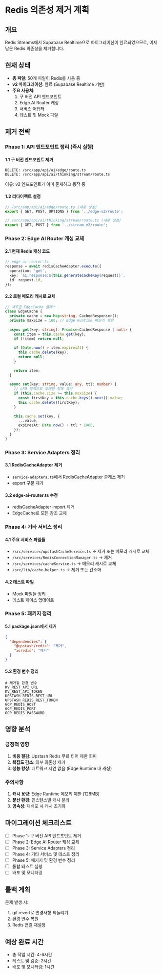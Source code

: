 # Redis 의존성 제거 계획

## 개요

Redis Streams에서 Supabase Realtime으로 마이그레이션이 완료되었으므로, 이제 남은 Redis 의존성을 제거합니다.

## 현재 상태

- **총 파일**: 50개 파일이 Redis를 사용 중
- **v2 마이그레이션**: 완료 (Supabase Realtime 기반)
- **주요 사용처**:
  1. 구 버전 API 엔드포인트
  2. Edge AI Router 캐싱
  3. 서비스 어댑터
  4. 테스트 및 Mock 파일

## 제거 전략

### Phase 1: API 엔드포인트 정리 (즉시 실행)

#### 1.1 구 버전 엔드포인트 제거
```
DELETE: /src/app/api/ai/edge/route.ts
DELETE: /src/app/api/ai/thinking/stream/route.ts
```

이유: v2 엔드포인트가 이미 존재하고 동작 중

#### 1.2 리다이렉트 설정
```typescript
// /src/app/api/ai/edge/route.ts (새로 생성)
export { GET, POST, OPTIONS } from '../edge-v2/route';

// /src/app/api/ai/thinking/stream/route.ts (새로 생성)
export { GET, POST } from '../stream-v2/route';
```

### Phase 2: Edge AI Router 캐싱 교체

#### 2.1 현재 Redis 캐싱 코드
```typescript
// edge-ai-router.ts
response = await redisCacheAdapter.execute({
  operation: 'get',
  key: `ai:response:${this.generateCacheKey(request)}`,
  id: request.id,
});
```

#### 2.2 로컬 메모리 캐시로 교체
```typescript
// 새로운 EdgeCache 클래스
class EdgeCache {
  private cache = new Map<string, CachedResponse>();
  private maxSize = 100; // Edge Runtime 메모리 제한
  
  async get(key: string): Promise<CachedResponse | null> {
    const item = this.cache.get(key);
    if (!item) return null;
    
    if (Date.now() > item.expiresAt) {
      this.cache.delete(key);
      return null;
    }
    
    return item;
  }
  
  async set(key: string, value: any, ttl: number) {
    // LRU 정책으로 오래된 항목 제거
    if (this.cache.size >= this.maxSize) {
      const firstKey = this.cache.keys().next().value;
      this.cache.delete(firstKey);
    }
    
    this.cache.set(key, {
      ...value,
      expiresAt: Date.now() + ttl * 1000,
    });
  }
}
```

### Phase 3: Service Adapters 정리

#### 3.1 RedisCacheAdapter 제거
- `service-adapters.ts`에서 RedisCacheAdapter 클래스 제거
- export 구문 제거

#### 3.2 edge-ai-router.ts 수정
- redisCacheAdapter import 제거
- EdgeCache로 모든 참조 교체

### Phase 4: 기타 서비스 정리

#### 4.1 주요 서비스 파일들
- `/src/services/upstashCacheService.ts` → 제거 또는 메모리 캐시로 교체
- `/src/services/RedisConnectionManager.ts` → 제거
- `/src/services/cacheService.ts` → 메모리 캐시로 교체
- `/src/lib/cache-helper.ts` → 제거 또는 간소화

#### 4.2 테스트 파일
- Mock 파일들 정리
- 테스트 케이스 업데이트

### Phase 5: 패키지 정리

#### 5.1 package.json에서 제거
```json
{
  "dependencies": {
    "@upstash/redis": "제거",
    "ioredis": "제거"
  }
}
```

#### 5.2 환경 변수 정리
```env
# 제거할 환경 변수
KV_REST_API_URL
KV_REST_API_TOKEN
UPSTASH_REDIS_REST_URL
UPSTASH_REDIS_REST_TOKEN
GCP_REDIS_HOST
GCP_REDIS_PORT
GCP_REDIS_PASSWORD
```

## 영향 분석

### 긍정적 영향
1. **비용 절감**: Upstash Redis 무료 티어 제한 회피
2. **복잡도 감소**: 외부 의존성 제거
3. **성능 향상**: 네트워크 지연 없음 (Edge Runtime 내 캐싱)

### 주의사항
1. **캐시 용량**: Edge Runtime 메모리 제한 (128MB)
2. **분산 환경**: 인스턴스별 캐시 분리
3. **영속성**: 재배포 시 캐시 초기화

## 마이그레이션 체크리스트

- [ ] Phase 1: 구 버전 API 엔드포인트 제거
- [ ] Phase 2: Edge AI Router 캐싱 교체
- [ ] Phase 3: Service Adapters 정리
- [ ] Phase 4: 기타 서비스 및 테스트 정리
- [ ] Phase 5: 패키지 및 환경 변수 정리
- [ ] 통합 테스트 실행
- [ ] 배포 및 모니터링

## 롤백 계획

문제 발생 시:
1. git revert로 변경사항 되돌리기
2. 환경 변수 복원
3. Redis 연결 재설정

## 예상 완료 시간

- 총 작업 시간: 4-6시간
- 테스트 및 검증: 2시간
- 배포 및 모니터링: 1시간